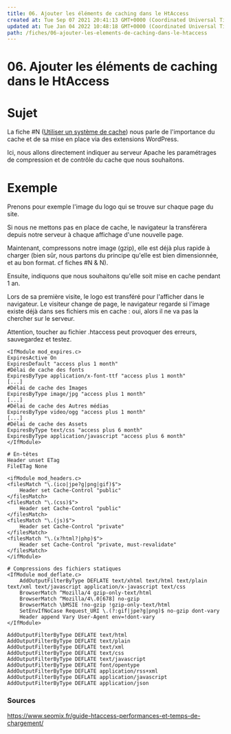 ```yaml
---
title: 06. Ajouter les éléments de caching dans le HtAccess
created at: Tue Sep 07 2021 20:41:13 GMT+0000 (Coordinated Universal Time)
updated at: Tue Jan 04 2022 10:48:18 GMT+0000 (Coordinated Universal Time)
path: /fiches/06-ajouter-les-elements-de-caching-dans-le-htaccess
---
```


# 06. Ajouter les éléments de caching dans le HtAccess

# Sujet

La fiche #N ([Utiliser un système de cache](/best-practices-WordPress/fiches/12.%20Utiliser%20un%20syst%C3%A8me%20Cache.md)) nous parle de l'importance du cache et de sa mise en place via des extensions WordPress.

Ici, nous allons directement indiquer au serveur Apache les paramétrages de compression et de contrôle du cache que nous souhaitons.

# Exemple

Prenons pour exemple l'image du logo qui se trouve sur chaque page du site.

Si nous ne mettons pas en place de cache, le navigateur la transférera depuis notre serveur à chaque affichage d'une nouvelle page.

Maintenant, compressons notre image (gzip), elle est déjà plus rapide à charger (bien sûr, nous partons du principe qu'elle est bien dimensionnée, et au bon format. cf fiches #N & N).

Ensuite, indiquons que nous souhaitons qu'elle soit mise en cache pendant 1 an.

Lors de sa première visite, le logo est transféré pour l'afficher dans le navigateur. Le visiteur change de page, le navigateur regarde si l'image existe déjà dans ses fichiers mis en cache : oui, alors il ne va pas la chercher sur le serveur.

Attention, toucher au fichier .htaccess peut provoquer des erreurs, sauvegardez et testez.

```apacheconf
<IfModule mod_expires.c>
ExpiresActive On
ExpiresDefault "access plus 1 month"
#Délai de cache des fonts
ExpiresByType application/x-font-ttf "access plus 1 month"
[...]
#Délai de cache des Images
ExpiresByType image/jpg "access plus 1 month"
[...]
#Délai de cache des Autres médias
ExpiresByType video/ogg "access plus 1 month"
[...]
#Délai de cache des Assets
ExpiresByType text/css "access plus 6 month"
ExpiresByType application/javascript "access plus 6 month"
</IfModule>

# En-têtes
Header unset ETag
FileETag None

<ifModule mod_headers.c>
<filesMatch "\.(ico|jpe?g|png|gif)$">
    Header set Cache-Control "public"
</filesMatch>
<filesMatch "\.(css)$">
    Header set Cache-Control "public"
</filesMatch>
<filesMatch "\.(js)$">
    Header set Cache-Control "private"
</filesMatch>
<filesMatch "\.(x?html?|php)$">
    Header set Cache-Control "private, must-revalidate"
</filesMatch>
</ifModule>

# Compressions des fichiers statiques
<IfModule mod_deflate.c>
    AddOutputFilterByType DEFLATE text/xhtml text/html text/plain text/xml text/javascript application/x-javascript text/css
    BrowserMatch ^Mozilla/4 gzip-only-text/html
    BrowserMatch ^Mozilla/4\.0[678] no-gzip
    BrowserMatch \bMSIE !no-gzip !gzip-only-text/html
    SetEnvIfNoCase Request_URI \.(?:gif|jpe?g|png)$ no-gzip dont-vary
    Header append Vary User-Agent env=!dont-vary
</IfModule>

AddOutputFilterByType DEFLATE text/html
AddOutputFilterByType DEFLATE text/plain
AddOutputFilterByType DEFLATE text/xml
AddOutputFilterByType DEFLATE text/css
AddOutputFilterByType DEFLATE text/javascript
AddOutputFilterByType DEFLATE font/opentype
AddOutputFilterByType DEFLATE application/rss+xml
AddOutputFilterByType DEFLATE application/javascript
AddOutputFilterByType DEFLATE application/json
```

### Sources

<https://www.seomix.fr/guide-htaccess-performances-et-temps-de-chargement/>
